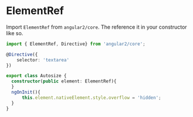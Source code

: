 
# ElementRef 

Import `ElementRef` from `angular2/core`.  The reference it in your constructor like so.

```typescript
import { ElementRef, Directive} from 'angular2/core';

@Directive({
    selector: 'textarea'
})

export class Autosize {
  constructor(public element: ElementRef){
  }
  ngOnInit(){
      this.element.nativeElement.style.overflow = 'hidden';
  }
}
```

